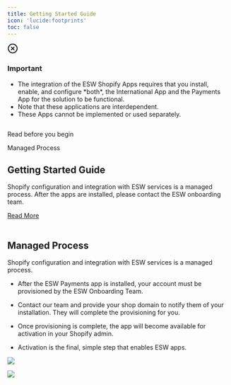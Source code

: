 ```yaml
---
title: Getting Started Guide
icon: 'lucide:footprints'
toc: false
---
```


<div class="bg-red-50 border border-red-200 text-sm text-red-800 rounded-lg p-4 dark:bg-red-800/10 dark:border-red-900 dark:text-red-500" role="alert" tabindex="-1" aria-labelledby="hs-with-list-label">
  <div class="flex">
    <div class="shrink-0">
      <svg class="shrink-0 size-4 mt-0.5" xmlns="http://www.w3.org/2000/svg" width="24" height="24" viewBox="0 0 24 24" fill="none" stroke="currentColor" stroke-width="2" stroke-linecap="round" stroke-linejoin="round">
        <circle cx="12" cy="12" r="10"></circle>
        <path d="m15 9-6 6"></path>
        <path d="m9 9 6 6"></path>
      </svg>
    </div>
    <div class="ms-4">
      <h3 id="hs-with-list-label" class="text-sm font-semibold">
        Important
      </h3>
      <div class="mt-2 text-sm text-red-700 dark:text-red-400">
        <ul class="list-disc space-y-1 ps-5">
          <li>
            The integration of the ESW Shopify Apps requires that you install, enable, and configure *both*, the International App and the Payments App for the solution to be functional.
          </li>
          <li>
            Note that these applications are interdependent.
          </li>
          <li>
            These Apps cannot be implemented or used separately.
          </li>
        </ul>
      </div>
    </div>
  </div>
</div>

<div class="container mx-auto p-4 md:py-4 px-0 md:p-10 md:px-0">
  <div class="relative px-10 md:p-0 transform duration-500 shadow-sm">
    <img class="xl:max-w-6xl" src="/e9d97aa0-f187-47e8-ab8a-34c41cc5eac6.webp" alt="">
    <div class="content bg-white dark:bg-gray-900 p-2 pt-8 md:p-12 pb-12 lg:max-w-lg w-full lg:absolute top-48 left-2 opacity-85">
      <div class="flex justify-between font-bold text-sm">
        <p class="text-black dark:text-white">Read before you begin</p>
        <p class="text-gray-400 dark:text-gray-300">Managed Process</p>
      </div>
      <h2 class="text-3xl font-semibold mt-4 md:mt-10 text-black dark:text-white">Getting Started Guide</h2>
      <p class="my-3 text-justify font-medium text-gray-700 dark:text-gray-300 md:tracking-normal leading-relaxed">
        Shopify configuration and integration with ESW services is a managed process. After the apps are installed, please contact the ESW onboarding team.
      </p>
      <a href="https://esw-know.vercel.app/shopify/getting-started-guide/getting-started#managed-process" 
   class="mt-2 md:mt-5 p-3 px-5 bg-black text-white font-bold text-sm hover:bg-purple-800 inline-block">
  Read More
</a>
    </div>
  </div>

<br>



## Managed Process

Shopify configuration and integration with ESW services is a managed process.

- After the ESW Payments app is installed, your account must be provisioned by the ESW Onboarding Team.

- Contact our team and provide your shop domain to notify them of your installation. They will complete the provisioning for you.

- Once provisioning is complete, the app will become available for activation in your Shopify admin.

- Activation is the final, simple step that enables ESW apps.


[![](https://mermaid.ink/img/pako:eNp1kk1v2zAMhv8KoXMSOHE-bB0KBC0QFFiBAE4ugy-qxThCbcqVqW5ekP8-qU57ySZdSL0PKZHURVRWo5Cix3ePVOGTUbVTbUkQlvJsybev6Ea_U45NZTpFDEdQPRz7f0lFlIqz7cxpgK1uDd0zh8gcsGdDNezRGavvoV2Ednb6w3xgeUtynD48FBKeqWfVNMBnDDajI8XGkmpg23X_JfdqaJG4v4O2WoOCF-XekEehCMJBwqMl7SsGvj2VLXyoxmjFCCdP1Xip4WGMOoSonYS9sxWihl-Gz1DbaRMKAEsQehuPY3SsZ9xiIlp0rTI6zOES85QiPLbFUshgvqo-WCVdAxcHUgxUCcnO40Q46-uzkCfV9MHzXUx8m-AXEhr509pvt3bxmls0kkb3aD2xkKtPVMiL-C3kfLWY5UmaL1dZtknSLAnqIOR6Plss0zxPkmSdp_lmc52IP5_Jk1m2TheLLKDrLEmy5XwiUBu27mX8X5Wlk6nF9S8UKspW?type=png)](https://mermaid.live/edit#pako:eNp1kk1v2zAMhv8KoXMSOHE-bB0KBC0QFFiBAE4ugy-qxThCbcqVqW5ekP8-qU57ySZdSL0PKZHURVRWo5Cix3ePVOGTUbVTbUkQlvJsybev6Ea_U45NZTpFDEdQPRz7f0lFlIqz7cxpgK1uDd0zh8gcsGdDNezRGavvoV2Ednb6w3xgeUtynD48FBKeqWfVNMBnDDajI8XGkmpg23X_JfdqaJG4v4O2WoOCF-XekEehCMJBwqMl7SsGvj2VLXyoxmjFCCdP1Xip4WGMOoSonYS9sxWihl-Gz1DbaRMKAEsQehuPY3SsZ9xiIlp0rTI6zOES85QiPLbFUshgvqo-WCVdAxcHUgxUCcnO40Q46-uzkCfV9MHzXUx8m-AXEhr509pvt3bxmls0kkb3aD2xkKtPVMiL-C3kfLWY5UmaL1dZtknSLAnqIOR6Plss0zxPkmSdp_lmc52IP5_Jk1m2TheLLKDrLEmy5XwiUBu27mX8X5Wlk6nF9S8UKspW)





[![](https://mermaid.ink/img/pako:eNp1kk2L2zAQhv_KMGcneO182DoshC2EQhcCTi7FF9WaOKK25Mqjbd2Q_15pne4lrXTRaJ53NB-6YmMVocCRfngyDX3SsnWyrw2EJT1b4_tv5GZ7kI51owdpGE4gRziN_3JV0VVd7KDPE-xUr80jc4zMkUbWpoUDOW3VI7SP0N4uvug3qu9BTovn50rAZzOy7DrgC4UzkzOStTWyg90w_Jc8yKknw-MDtFMKJLxK9514dlTBcRTwYo3yDQPfU2ULb7LTSjLB2ZtmflTzNKuOQbUXcHC2IVLwU_MFWrvoQgFgDYTexuuojvXMGxPsyfVSqzCHa4xTY0i2pxpFOKqQVI21uQUuDqSaTIOCnacEnfXtBcVZdmOw_BAD3yf4cRs6-dXa_q-kdfGdu5yMIvdivWEU2TZ_h1Fc8ReKp3W2LNO8XK2LYpvmRbpOcEKxeVpmq7ws0zTdlHm53d4S_P0ePl0WmzzLioBuijQtVlmCpDRb9zp_scaas27x9gdwgcsQ?type=png)](https://mermaid.live/edit#pako:eNp1kk2L2zAQhv_KMGcneO182DoshC2EQhcCTi7FF9WaOKK25Mqjbd2Q_15pne4lrXTRaJ53NB-6YmMVocCRfngyDX3SsnWyrw2EJT1b4_tv5GZ7kI51owdpGE4gRziN_3JV0VVd7KDPE-xUr80jc4zMkUbWpoUDOW3VI7SP0N4uvug3qu9BTovn50rAZzOy7DrgC4UzkzOStTWyg90w_Jc8yKknw-MDtFMKJLxK9514dlTBcRTwYo3yDQPfU2ULb7LTSjLB2ZtmflTzNKuOQbUXcHC2IVLwU_MFWrvoQgFgDYTexuuojvXMGxPsyfVSqzCHa4xTY0i2pxpFOKqQVI21uQUuDqSaTIOCnacEnfXtBcVZdmOw_BAD3yf4cRs6-dXa_q-kdfGdu5yMIvdivWEU2TZ_h1Fc8ReKp3W2LNO8XK2LYpvmRbpOcEKxeVpmq7ws0zTdlHm53d4S_P0ePl0WmzzLioBuijQtVlmCpDRb9zp_scaas27x9gdwgcsQ)